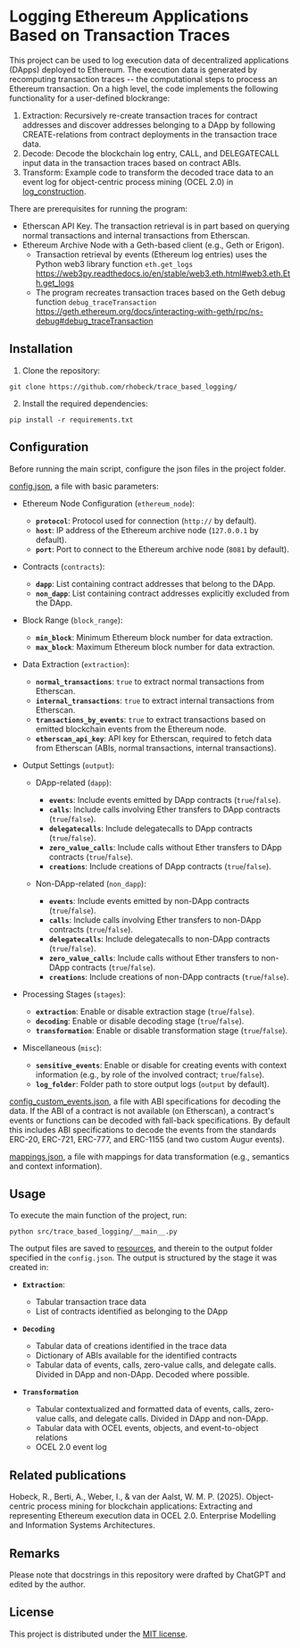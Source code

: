 # Logging Ethereum Applications Based on Transaction Traces

This project can be used to log execution data of decentralized applications (DApps) deployed to Ethereum.
The execution data is generated by recomputing transaction traces -- the computational steps to process an Ethereum transaction.
On a high level, the code implements the following functionality for a user-defined blockrange: 

1. Extraction: Recursively re-create transaction traces for contract addresses and discover addresses belonging to a DApp by following CREATE-relations from contract deployments in the transaction trace data.
3. Decode: Decode the blockchain log entry, CALL, and DELEGATECALL input data in the transaction traces based on contract ABIs.
4. Transform: Example code to transform the decoded trace data to an event log for object-centric process mining (OCEL 2.0) in [log_construction](src/trace_based_logging/log_construction).  

There are prerequisites for running the program: 
- Etherscan API Key. The transaction retrieval is in part based on querying normal transactions and internal transactions from Etherscan.  
- Ethereum Archive Node with a Geth-based client (e.g., Geth or Erigon).
  - Transaction retrieval by events (Ethereum log entries) uses the Python web3 library function ```eth.get_logs``` https://web3py.readthedocs.io/en/stable/web3.eth.html#web3.eth.Eth.get_logs 
  - The program recreates transaction traces based on the Geth debug function ```debug_traceTransaction``` https://geth.ethereum.org/docs/interacting-with-geth/rpc/ns-debug#debug_traceTransaction


## Installation

1. Clone the repository:
```console
git clone https://github.com/rhobeck/trace_based_logging/
```

2. Install the required dependencies:
```console
pip install -r requirements.txt
```


## Configuration

Before running the main script, configure the json files in the project folder. 

[config.json](config.json), a file with basic parameters:

- Ethereum Node Configuration (`ethereum_node`):
  - **`protocol`**: Protocol used for connection (`http://` by default).
  - **`host`**: IP address of the Ethereum archive node (`127.0.0.1` by default).
  - **`port`**: Port to connect to the Ethereum archive node (`8081` by default).

- Contracts (`contracts`):
  - **`dapp`**: List containing contract addresses that belong to the DApp.
  - **`non_dapp`**: List containing contract addresses explicitly excluded from the DApp.

- Block Range (`block_range`):
  - **`min_block`**: Minimum Ethereum block number for data extraction.
  - **`max_block`**: Maximum Ethereum block number for data extraction.

- Data Extraction (`extraction`):
  - **`normal_transactions`**: `true` to extract normal transactions from Etherscan.
  - **`internal_transactions`**: `true` to extract internal transactions from Etherscan.
  - **`transactions_by_events`**: `true` to extract transactions based on emitted blockchain events from the Ethereum node.
  - **`etherscan_api_key`**: API key for Etherscan, required to fetch data from Etherscan (ABIs, normal transactions, internal transactions).

- Output Settings (`output`):

  - DApp-related (`dapp`):
    - **`events`**: Include events emitted by DApp contracts (`true`/`false`).
    - **`calls`**: Include calls involving Ether transfers to DApp contracts (`true`/`false`).
    - **`delegatecalls`**: Include delegatecalls to DApp contracts (`true`/`false`).
    - **`zero_value_calls`**: Include calls without Ether transfers to DApp contracts (`true`/`false`).
    - **`creations`**: Include creations of DApp contracts (`true`/`false`).

  - Non-DApp-related (`non_dapp`):
    - **`events`**: Include events emitted by non-DApp contracts (`true`/`false`).
    - **`calls`**: Include calls involving Ether transfers to non-DApp contracts (`true`/`false`).
    - **`delegatecalls`**: Include delegatecalls to non-DApp contracts (`true`/`false`).
    - **`zero_value_calls`**: Include calls without Ether transfers to non-DApp contracts (`true`/`false`).
    - **`creations`**: Include creations of non-DApp contracts (`true`/`false`).

- Processing Stages (`stages`):
  - **`extraction`**: Enable or disable extraction stage (`true`/`false`).
  - **`decoding`**: Enable or disable decoding stage (`true`/`false`).
  - **`transformation`**: Enable or disable transformation stage (`true`/`false`).

- Miscellaneous (`misc`):
  - **`sensitive_events`**: Enable or disable for creating events with context information (e.g., by role of the involved contract; `true`/`false`).
  - **`log_folder`**: Folder path to store output logs (`output` by default).


[config_custom_events.json](src/trace_based_logging/trace_decoder/config_custom_events.json), a file with ABI specifications for decoding the data. If the ABI of a contract is not available (on Etherscan), a contract's events or functions can be decoded with fall-back specifications. By default this includes ABI specifications to decode the events from the standards ERC-20, ERC-721, ERC-777, and ERC-1155 (and two custom Augur events).

[mappings.json](src/trace_based_logging/log_construction/mappings.json), a file with mappings for data transformation (e.g., semantics and context information).

## Usage

To execute the main function of the project, run:
```console
python src/trace_based_logging/__main__.py
```

The output files are saved to [resources](resources), and therein to the output folder specified in the `config.json`. The output is structured by the stage it was created in:

- **`Extraction`**:
  - Tabular transaction trace data
  - List of contracts identified as belonging to the DApp

- **`Decoding`**
  - Tabular data of creations identified in the trace data
  - Dictionary of ABIs available for the identified contracts
  - Tabular data of events, calls, zero-value calls, and delegate calls. Divided in DApp and non-DApp. Decoded where possible. 

- **`Transformation`**
  - Tabular contextualized and formatted data of events, calls, zero-value calls, and delegate calls. Divided in DApp and non-DApp.
  - Tabular data with OCEL events, objects, and event-to-object relations
  - OCEL 2.0 event log

## Related publications

Hobeck, R., Berti, A., Weber, I., & van der Aalst, W. M. P. (2025). Object-centric process mining for blockchain applications: Extracting and representing Ethereum execution data in OCEL 2.0. Enterprise Modelling and Information Systems Architectures.

## Remarks

Please note that docstrings in this repository were drafted by ChatGPT and edited by the author.


## License

This project is distributed under the [MIT license](LICENSE).